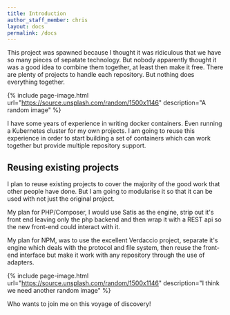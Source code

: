 ```yaml
---
title: Introduction
author_staff_member: chris
layout: docs
permalink: /docs
---
```

This project was spawned because I thought it was ridiculous that we have so many pieces of sepatate technology. But 
nobody apparently thought it was a good idea to combine them together, at least then make it free. There are plenty 
of projects to handle each repository. But nothing does everything together.

{% include page-image.html url="https://source.unsplash.com/random/1500x1146" description="A random image" %}

I have some years of experience in writing docker containers. Even running a Kubernetes cluster for my own projects. 
I am going to reuse this experience in order to start building a set of containers which can work together but 
provide multiple repository support.

## Reusing existing projects

I plan to reuse existing projects to cover the majority of the good work that other people have done. But I am going 
to modularise it so that it can be used with not just the original project.

My plan for PHP/Composer, I would use Satis as the engine, strip out it's front end leaving only the php backend and 
then wrap it with a REST api so the new front-end could interact with it.

My plan for NPM, was to use the excellent Verdaccio project, separate it's engine which deals with the protocol and 
file system, then reuse the front-end interface but make it work with any repository through the use of adapters. 

{% include page-image.html url="https://source.unsplash.com/random/1500x1146" description="I think we need another random image" %}

Who wants to join me on this voyage of discovery!
